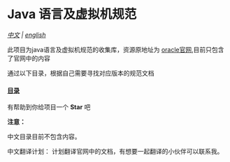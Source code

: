 # Java 语言及虚拟机规范

*[中文](./README_CN.md) | [english](./README.md)*

此项目为java语言及虚拟机规范的收集库，资源原地址为 [oracle官网](https://docs.oracle.com/javase/specs/index.html),目前只包含了官网中的内容

通过以下目录，根据自己需要寻找对应版本的规范文档

#### [**目录**](../cn/README.md)

有帮助到你给项目一个 **Star** 吧

**注意：**

中文目录目前不包含内容。

中文翻译计划： 计划翻译官网中的文档，有想要一起翻译的小伙伴可以联系我。